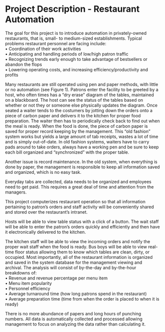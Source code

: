 <h1>Project Description - Restaurant Automation</h1>

The goal for this project is to introduce automation in privately-owned restaurants, that is, small- to medium-sized establishments. Typical problems restaurant personnel are facing include: </br>
• Coordination of their work activities </br>
• Anticipating and handling periods of low/high patron traffic </br>
• Recognizing trends early enough to take advantage of bestsellers or abandon the flops</br> 
• Lowering operating costs, and increasing efficiency/productivity and profits </br>

Many restaurants are still operated using pen and paper methods, with little or no automation (see Figure 1). Patrons enter the facility to be greeted by a host, who often times has a “dry erase” diagram of the tables, maintained on a blackboard. The host can see the status of the tables based on whether or not they or someone else physically updates the diagram. Once seated a waiter tends to the costumers by jotting down the orders onto a piece of carbon paper and delivers it to the kitchen for proper food preparation. The waiter then has to periodically check back to find out when the meal is ready. When the food is done, the piece of carbon paper is saved for proper record keeping by the management. This “old fashion” system works but yields a large amount of tab receipts, wastes a lot of time and is simply out-of-date. In old fashion systems, waiters have to carry pads around to take orders, always have a working pen and be sure to keep each bill organized and “synchronized” with the proper table. 

Another issue is record maintenance. In the old system, when everything is done by paper, the management is responsible to keep all information saved and organized, which is no easy task. 

Everyday tabs are collected, data needs to be organized and employees need to get paid. This requires a great deal of time and attention from the managers. 

This project computerizes restaurant operation so that all information pertaining to patron’s orders and staff activity will be conveniently shared and stored over the restaurant’s intranet. 

Hosts will be able to view table status with a click of a button. The wait staff will be able to enter the patron’s orders quickly and efficiently and then have it electronically delivered to the kitchen. 

The kitchen staff will be able to view the incoming orders and notify the proper wait staff when the food is ready. Bus boys will be able to view real-time floor status allowing them to know which tables are clean, dirty, or occupied. Most importantly, all of the restaurant information is organized and saved in the system database for the management viewing and archival. The analysis will consist of by-the-day and by-the-hour breakdowns of: </br>
• Revenue and revenue percentage per menu item </br>
• Menu item popularity </br>
• Personnel efficiency </br>
• Average turnaround time (how long patrons spend in the restaurant) </br>
• Average preparation time (time from when the order is placed to when it is ready) </br>

There is no more abundance of papers and long hours of punching numbers. All data is automatically collected and processed allowing management to focus on analyzing the data rather than calculating it.

